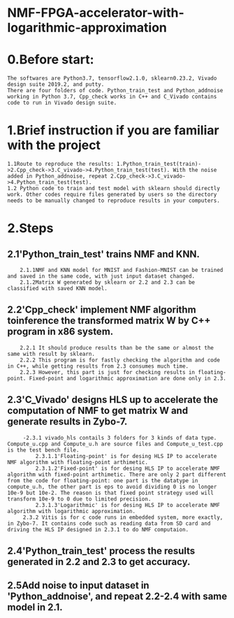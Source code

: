 # NMF-FPGA-accelerator-with-logarithmic-approximation

# 0.Before start: 
	The softwares are Python3.7, tensorflow2.1.0, sklearn0.23.2, Vivado design suite 2019.2, and putty.
	There are four folders of code. Python_train_test and Python_addnoise working in Python 3.7, Cpp_check works in C++ and C_Vivado contains code to run in Vivado design suite.

# 1.Brief instruction if you are familiar with the project
	1.1Route to reproduce the results: 1.Python_train_test(train)->2.Cpp_check->3.C_vivado->4.Python_train_test(test). With the noise added in Python_addnoise, repeat 2.Cpp_check->3.C_vivado->4.Python_train_test(test).
	1.2 Python code to train and test model with sklearn should directly work. Other codes require files generated by users so the directory needs to be manually changed to reproduce results in your computers.

# 2.Steps
## 2.1'Python_train_test' trains NMF and KNN. 
		2.1.1NMF and KNN model for MNIST and Fashion-MNIST can be trained and saved in the same code, with just input dataset changed.
		2.1.2Matrix W generated by sklearn or 2.2 and 2.3 can be classified with saved KNN model. 
## 2.2'Cpp_check' implement NMF algorithm toinference the transformed matrix W by C++ program in x86 system.
		2.2.1 It should produce results than be the same or almost the same with result by sklearn.
		2.2.2 This program is for fastly checking the algorithm and code in C++, while getting results from 2.3 consumes much time.
		2.2.3 However, this part is just for checking results in floating-point. Fixed-point and logarithmic approximation are done only in 2.3.
## 2.3'C_Vivado' designs HLS up to accelerate the computation of NMF to get matrix W and generate results in Zybo-7.
		 -2.3.1 vivado_hls contails 3 folders for 3 kinds of data type. Compute_u.cpp and Compute_u.h are source files and Compute_u_test.cpp is the test bench file.
			 2.3.1.1'Floating-point' is for desing HLS IP to accelerate NMF algorithm with floating-point arthimetic.
			 2.3.1.2'Fixed-point' is for desing HLS IP to accelerate NMF algorithm with fixed-point arthimetic. There are only 2 part different from the code for floating-point: one part is the datatype in compute_u.h, the other part is eps to avoid dividing 0 is no longer 10e-9 but 10e-2. The reason is that fixed point strategy used will transform 10e-9 to 0 due to limited precision.
			 2.3.1.3'Logarithmic' is for desing HLS IP to accelerate NMF algorithm with logarithmic approximation.
		 2.3.2 Vitis is for c code runs in embedded system, more exactly, in Zybo-7. It contains code such as reading data from SD card and driving the HLS IP designed in 2.3.1 to do NMF computaion.	
## 2.4'Python_train_test' process the results generated in 2.2 and 2.3 to get accuracy.
## 2.5Add noise to input dataset in 'Python_addnoise', and repeat 2.2-2.4 with same model in 2.1. 
